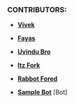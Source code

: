 ### CONTRIBUTORS:

- **[Vivek](https://github.com/Vivek-TP)**

- **[Fayas](https://github.com/FayasNoushad)**

- **[Uvindu Bro](https://github.com/uvindubro)**

- **[Itz Fork](https://github.com/itz-Fork)**

- **[Rabbot Fored](https://github.com/RabbitFored)**

- **[Sample Bot](https://github.com/SampleBot)** [Bot]
